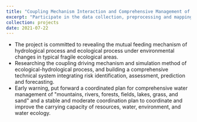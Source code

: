 ```yaml
---
title: "Coupling Mechanism Interaction and Comprehensive Management of Ecological-Hydrological Processes in Ecologically Fragile Areas of the Yellow River Basin"
excerpt: "Participate in the data collection, preprocessing and mapping of the project <br/><img src='https://senyaofeng.github.io/Feng.github.io/images/hhsy-a.png'>"
collection: projects
date: 2021-07-22
---
```


*  The project is committed to revealing the mutual feeding mechanism of hydrological process and ecological process under environmental changes in typical fragile ecological areas.
*  Researching the coupling driving mechanism and simulation method of ecological-hydrological process, and building a comprehensive technical system integrating risk identification, assessment, prediction and forecasting.
*  Early warning, put forward a coordinated plan for comprehensive water management of "mountains, rivers, forests, fields, lakes, grass, and sand" and a stable and moderate coordination plan to coordinate and improve the carrying capacity of resources, water, environment, and water ecology.
